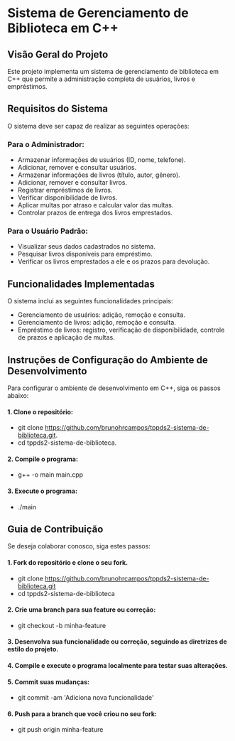 # Sistema de Gerenciamento de Biblioteca em C++

## Visão Geral do Projeto
Este projeto implementa um sistema de gerenciamento de biblioteca em C++ que permite a administração completa de usuários, livros e empréstimos. 

## Requisitos do Sistema
O sistema deve ser capaz de realizar as seguintes operações:

### Para o Administrador:
- Armazenar informações de usuários (ID, nome, telefone).
- Adicionar, remover e consultar usuários.
- Armazenar informações de livros (título, autor, gênero).
- Adicionar, remover e consultar livros.
- Registrar empréstimos de livros.
- Verificar disponibilidade de livros.
- Aplicar multas por atraso e calcular valor das multas.
- Controlar prazos de entrega dos livros emprestados.

### Para o Usuário Padrão:
- Visualizar seus dados cadastrados no sistema.
- Pesquisar livros disponíveis para empréstimo.
- Verificar os livros emprestados a ele e os prazos para devolução.

## Funcionalidades Implementadas
O sistema inclui as seguintes funcionalidades principais:

- Gerenciamento de usuários: adição, remoção e consulta.
- Gerenciamento de livros: adição, remoção e consulta.
- Empréstimo de livros: registro, verificação de disponibilidade, controle de prazos e aplicação de multas.

## Instruções de Configuração do Ambiente de Desenvolvimento
Para configurar o ambiente de desenvolvimento em C++, siga os passos abaixo:

#### 1. **Clone o repositório:**
- git clone https://github.com/brunohrcampos/tppds2-sistema-de-biblioteca.git.
- cd tppds2-sistema-de-biblioteca.

#### 2. **Compile o programa:**
- g++ -o main main.cpp

#### 3. **Execute o programa:**
- ./main


## Guia de Contribuição
Se deseja colaborar conosco, siga estes passos:

#### 1. **Fork do repositório e clone o seu fork.**
- git clone https://github.com/brunohrcampos/tppds2-sistema-de-biblioteca.git
- cd tppds2-sistema-de-biblioteca

#### 2. **Crie uma branch para sua feature ou correção:**
- git checkout -b minha-feature


#### 3. **Desenvolva sua funcionalidade ou correção, seguindo as diretrizes de estilo do projeto.**

#### 4. **Compile e execute o programa localmente para testar suas alterações.**

#### 5. **Commit suas mudanças:**

- git commit -am 'Adiciona nova funcionalidade'

#### 6. **Push para a branch que você criou no seu fork:**
- git push origin minha-feature




